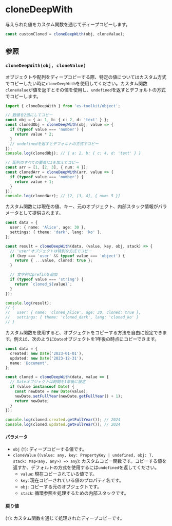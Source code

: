 # cloneDeepWith

与えられた値をカスタム関数を通じてディープコピーします。

```typescript
const customCloned = cloneDeepWith(obj, cloneValue);
```

## 参照

### `cloneDeepWith(obj, cloneValue)`

オブジェクトや配列をディープコピーする際、特定の値についてはカスタム方式でコピーしたい時に`cloneDeepWith`を使用してください。カスタム関数`cloneValue`が値を返すとその値を使用し、`undefined`を返すとデフォルトの方式でコピーします。

```typescript
import { cloneDeepWith } from 'es-toolkit/object';

// 数値を2倍にしてコピー
const obj = { a: 1, b: { c: 2, d: 'text' } };
const clonedObj = cloneDeepWith(obj, value => {
  if (typeof value === 'number') {
    return value * 2;
  }
  // undefinedを返すとデフォルトの方式でコピー
});
console.log(clonedObj); // { a: 2, b: { c: 4, d: 'text' } }

// 配列のすべての要素に1を加えてコピー
const arr = [1, [2, 3], { num: 4 }];
const clonedArr = cloneDeepWith(arr, value => {
  if (typeof value === 'number') {
    return value + 1;
  }
});
console.log(clonedArr); // [2, [3, 4], { num: 5 }]
```

カスタム関数には現在の値、キー、元のオブジェクト、内部スタック情報がパラメータとして提供されます。

```typescript
const data = {
  user: { name: 'Alice', age: 30 },
  settings: { theme: 'dark', lang: 'ko' },
};

const result = cloneDeepWith(data, (value, key, obj, stack) => {
  // 'user'オブジェクトは特別な方式でコピー
  if (key === 'user' && typeof value === 'object') {
    return { ...value, cloned: true };
  }

  // 文字列にprefixを追加
  if (typeof value === 'string') {
    return `cloned_${value}`;
  }
});

console.log(result);
// {
//   user: { name: 'cloned_Alice', age: 30, cloned: true },
//   settings: { theme: 'cloned_dark', lang: 'cloned_ko' }
// }
```

カスタム関数を使用すると、オブジェクトをコピーする方法を自由に設定できます。例えば、次のように`Date`オブジェクトを1年後の時点にコピーできます。

```typescript
const data = {
  created: new Date('2023-01-01'),
  updated: new Date('2023-12-31'),
  name: 'Document',
};

const cloned = cloneDeepWith(data, value => {
  // Dateオブジェクトは時間を1年後に設定
  if (value instanceof Date) {
    const newDate = new Date(value);
    newDate.setFullYear(newDate.getFullYear() + 1);
    return newDate;
  }
});

console.log(cloned.created.getFullYear()); // 2024
console.log(cloned.updated.getFullYear()); // 2024
```

#### パラメータ

- `obj` (`T`): ディープコピーする値です。
- `cloneValue` (`(value: any, key: PropertyKey | undefined, obj: T, stack: Map<any, any>) => any`): カスタムコピー関数です。コピーする値を返すか、デフォルトの方式を使用するには`undefined`を返してください。
  - `value`: 現在コピーされている値です。
  - `key`: 現在コピーされている値のプロパティ名です。
  - `obj`: コピーする元のオブジェクトです。
  - `stack`: 循環参照を処理するための内部スタックです。

#### 戻り値

(`T`): カスタム関数を通じて処理されたディープコピーです。
